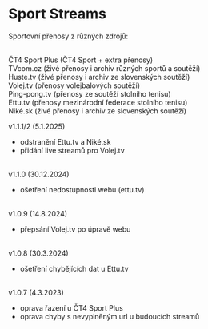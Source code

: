 <h1>Sport Streams</h1>
<p>
Sportovní přenosy z různých zdrojů:<br><br>

ČT4 Sport Plus (ČT4 Sport + extra přenosy)<br>
TVcom.cz (živé přenosy i archiv různých sportů a soutěží)<br>
Huste.tv (živé přenosy i archiv ze slovenských soutěží)<br>
Volej.tv (přenosy volejbalových soutěží)<br>
Ping-pong.tv (přenosy ze soutěží stolního tenisu)<br>
Ettu.tv (přenosy mezinárodní federace stolního tenisu)<br>
Niké.sk (živé přenosy i archiv ze slovenských soutěží)<p>

v1.1.1/2 (5.1.2025)<br>
- odstranění Ettu.tv a Niké.sk<br>
- přidání live streamů pro Volej.tv<br><br>

v1.1.0 (30.12.2024)<br>
- ošetření nedostupnosti webu (ettu.tv)<br><br>

v1.0.9 (14.8.2024)<br>
- přepsání Volej.tv po úpravě webu<br><br>

v1.0.8 (30.3.2024)<br>
- ošetření chybějících dat u Ettu.tv<br><br>

v1.0.7 (4.3.2023)<br>
- oprava řazení u ČT4 Sport Plus<br>
- oprava chyby s nevyplněným url u budoucích streamů<br><br>
</p>
